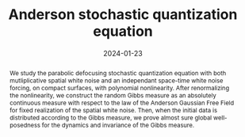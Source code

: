 ---
title: "Anderson stochastic quantization equation"
authors:
- H. Eulry
- A. Mouzard
- T. Robert
date: "2024-01-23"
doi: ""

# Publication type.
# Accepts a single type but formatted as a YAML list (for Hugo requirements).
# Enter a publication type from the CSL standard.
publication_types: ["article"]

# Publication name and optional abbreviated publication name.
publication: ""
publication_short: ""

abstract: We study the parabolic defocusing stochastic quantization equation with both mutliplicative spatial white noise and an independant space-time white noise forcing, on compact surfaces, with polynomial nonlinearity. After renormalizing the nonlinearity, we construct the random Gibbs measure as an absolutely continuous measure with respect to the law of the Anderson Gaussian Free Field for fixed realization of the spatial white noise. Then, when the initial data is distributed according to the Gibbs measure, we prove almost sure global well-posedness for the dynamics and invariance of the Gibbs measure. 

# Summary. An optional shortened abstract.
summary: We study the parabolic defocusing stochastic quantization equation with both mutliplicative spatial white noise and an independant space-time white noise forcing, on compact surfaces, with polynomial nonlinearity.

#featured: true

url_pdf: https://arxiv.org/abs/2401.12742
---